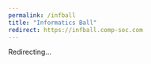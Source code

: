 ```yaml
---
permalink: /infball
title: "Informatics Ball"
redirect: https://infball.comp-soc.com
---
```


Redirecting...
